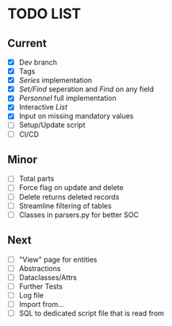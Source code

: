 # TODO LIST
## Current
- [x] Dev branch
- [x] Tags
- [x] *Series* implementation
- [x] *Set/Find* seperation and *Find* on any field
- [x] *Personnel* full implementation
- [x] Interactive *List* 
- [x] Input on missing mandatory values
- [ ] Setup/Update script
- [ ] CI/CD

## Minor
- [ ] Total parts
- [ ] Force flag on update and delete
- [ ] Delete returns deleted records
- [ ] Streamline filtering of tables
- [ ] Classes in parsers.py for better SOC

## Next
- [ ] "View" page for entities
- [ ] Abstractions
- [ ] Dataclasses/Attrs
- [ ] Further Tests
- [ ] Log file
- [ ] Import from...
- [ ] SQL to dedicated script file that is read from